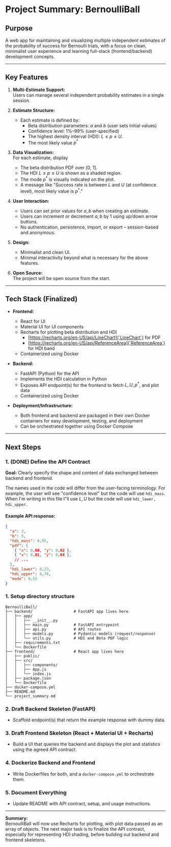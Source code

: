 # Project Summary: BernoulliBall

## Purpose
A web app for maintaining and visualizing multiple independent estimates of the probability of success for Bernoulli trials, with a focus on clean, minimalist user experience and learning full-stack (frontend/backend) development concepts.

---

## Key Features

1. **Multi-Estimate Support:**  
   Users can manage several independent probability estimates in a single session.

2. **Estimate Structure:**  
   - Each estimate is defined by:
     - Beta distribution parameters: $a$ and $b$ (user sets initial values)
     - Confidence level: 1%–99% (user-specified)
     - The highest density interval (HDI): $L \le p \le U$.
     - The most likely value $p^*$

3. **Data Visualization:**  
For each estimate, display 
   - The beta distribution PDF over [0, 1].
   - The HDI $L \le p \le U$ is shown as a shaded region.
   - The mode $p^*$ is visually indicated on the plot.
   - A message like "Success rate is between $L$ and $U$ (at confidence level), most likely value is $p^*$."

4. **User Interaction:**  
   - Users can set prior values for $a, b$ when creating an estimate.
   - Users can increment or decrement $a, b$ by 1 using up/down arrow buttons.
   - No authentication, persistence, import, or export – session-based and anonymous.

5. **Design:**  
   - Minimalist and clean UI.
   - Minimal interactivity beyond what is necessary for the above features.

6. **Open Source:**  
   The project will be open source from the start.

---

## Tech Stack (Finalized)

- **Frontend:**  
  - React for UI  
  - Material UI for UI components  
  - Recharts for plotting beta distribution and HDI  
	  + [https://recharts.org/en-US/api/LineChart](`LineChart`) for PDF
	  + [https://recharts.org/en-US/api/ReferenceArea](`ReferenceArea`) for HDI band 
  - Containerized using Docker

- **Backend:**  
  - FastAPI (Python) for the API  
  - Implements the HDI calculation in Python  
  - Exposes API endpoint(s) for the frontend to fetch $L, U, p^*$, and plot data  
  - Containerized using Docker

- **Deployment/Infrastructure:**  
  - Both frontend and backend are packaged in their own Docker containers for easy development, testing, and deployment  
  - Can be orchestrated together using Docker Compose

---

## Next Steps

### 1. (DONE) Define the API Contract  
**Goal:** Clearly specify the shape and content of data exchanged between backend and frontend.

The names used in the code will differ from the user-facing terminology. For example, the user will see "confidence level" but the code will use `hdi_mass`. When I'm writing in this file I"ll use $L, U$ but the code will use `hdi_lower, hdi_upper`.

#### **Example API response:**  
 
```json
{
  "a": 3,
  "b": 5,
  "hdi_mass": 0.95,
  "pdf": [
    { "x": 0.00, "y": 0.02 },
    { "x": 0.01, "y": 0.04 },
    // ...
  ],
  "hdi_lower": 0.23,
  "hdi_upper": 0.70,
  "mode": 0.55
}
```

### 1. Setup directory structure 

```
BernoulliBall/
├── backend/                  # FastAPI app lives here
│   ├── app/
│   │   ├── __init__.py
│   │   ├── main.py           # FastAPI entrypoint
│   │   ├── api.py            # API routes
│   │   ├── models.py         # Pydantic models (request/response)
│   │   └── utils.py          # HDI and Beta PDF logic
│   ├── requirements.txt
│   └── Dockerfile
├── frontend/                 # React app lives here
│   ├── public/
│   ├── src/
│   │   ├── components/
│   │   ├── App.js
│   │   └── index.js
│   ├── package.json
│   └── Dockerfile
├── docker-compose.yml
├── README.md
└── project_summary.md
```

### 2. Draft Backend Skeleton (FastAPI)
- Scaffold endpoint(s) that return the example response with dummy data.

### 3. Draft Frontend Skeleton (React + Material UI + Recharts)
- Build a UI that queries the backend and displays the plot and statistics using the agreed API contract.

### 4. Dockerize Backend and Frontend
- Write Dockerfiles for both, and a `docker-compose.yml` to orchestrate them.

### 5. Document Everything
- Update README with API contract, setup, and usage instructions.

---

**Summary:**  
BernoulliBall will now use Recharts for plotting, with plot data passed as an array of objects. The next major task is to finalize the API contract, especially for representing HDI shading, before building out backend and frontend skeletons.